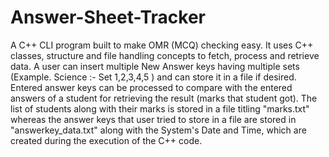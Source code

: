 # Answer-Sheet-Tracker
A C++ CLI program built to make OMR (MCQ) checking easy.
It uses C++ classes, structure and file handling concepts to fetch, process and retrieve data.
A user can insert multiple New Answer keys having multiple sets (Example. Science :- Set 1,2,3,4,5 ) and can store it in a file if desired.
Entered answer keys can be processed to compare with the entered answers of a student for retrieving the result (marks that student got).
The list of students along with their marks is stored in a file titling "marks.txt" whereas the answer keys that user tried to store in a file are stored in "answerkey_data.txt" along with the System's Date and Time, which are created during the execution of the C++ code.
